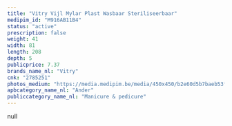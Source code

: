 ```yaml
---
title: "Vitry Vijl Mylar Plast Wasbaar Steriliseerbaar"
medipim_id: "M916AB11B4"
status: "active"
prescription: false
weight: 41
width: 81
length: 208
depth: 5
publicprice: 7.37
brands_name_nl: "Vitry"
cnk: "2785251"
photos_medium: "https://media.medipim.be/media/450x450/b2e60d5b7baeb53fe9b6ba120caa24f484f54013.jpg"
apbcategory_name_nl: "Ander"
publiccategory_name_nl: "Manicure & pedicure"
---
```

null
